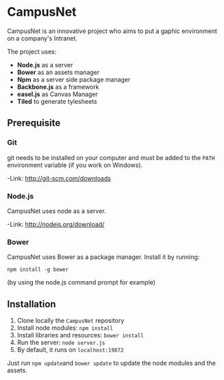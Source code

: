 CampusNet
======

CampusNet is an innovative project who aims to put a gaphic environment on a company's Intranet.

The project uses:

- **Node.js** as a server
- **Bower** as an assets manager
- **Npm** as a server side package manager
- **Backbone.js** as a framework
- **easel.js** as Canvas Manager
- **Tiled** to generate tylesheets

Prerequisite
--------

### Git

git needs to be installed on your computer and must be added to the `PATH`  environment variable (if you work on Windows).

-Link: <http://git-scm.com/downloads>

### Node.js

CampusNet uses node as a server.

-Link: <http://nodejs.org/download/>

### Bower

CampusNet uses Bower as a package manager. Install it by running:

`npm install -g bower`

(by using the node.js command prompt for example)

Installation
------------

1. Clone locally the `CampusNet` repository
2. Install node modules: `npm install`
3. Install libraries and resources: `bower install`
4. Run the server: `node server.js`
5. By default, it runs on `localhost:19872`

Just run `npm update`and `bower update` to update the node modules and the assets.



